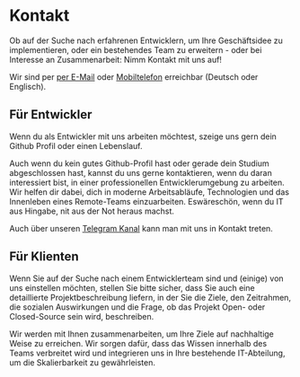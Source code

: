 # Kontakt

Ob auf der Suche nach erfahrenen Entwicklern, um Ihre Geschäftsidee zu implementieren, oder ein bestehendes Team zu erweitern - oder bei Interesse an Zusammenarbeit: Nimm Kontakt mit uns auf!

Wir sind per [per E-Mail](mailto:info@it4c.dev) oder [Mobiltelefon](tel://+4915784841600) erreichbar (Deutsch oder Englisch).

## Für Entwickler

Wenn du als Entwickler mit uns arbeiten möchtest, szeige uns gern dein Github Profil oder einen Lebenslauf.

Auch wenn du kein gutes Github-Profil hast oder gerade dein Studium abgeschlossen hast, kannst du uns gerne kontaktieren, wenn du daran interessiert bist, in einer professionellen Entwicklerumgebung zu arbeiten. Wir helfen dir dabei, dich in moderne Arbeitsabläufe, Technologien und das Innenleben eines Remote-Teams einzuarbeiten. Eswäreschön, wenn du IT aus Hingabe, nit aus der Not heraus machst.

Auch über unseren [Telegram Kanal](https://t.me/+A3XAurSG9ws3NjE6) kann man mit uns in Kontakt treten.

## Für Klienten

<!-- textlint-disable max-comma -->
Wenn Sie auf der Suche nach einem Entwicklerteam sind und (einige) von uns einstellen möchten, stellen Sie bitte sicher, dass Sie auch eine detaillierte Projektbeschreibung liefern, in der Sie die Ziele, den Zeitrahmen, die sozialen Auswirkungen und die Frage, ob das Projekt Open- oder Closed-Source sein wird, beschreiben.
<!-- textlint-enable max-comma -->

Wir werden mit Ihnen zusammenarbeiten, um Ihre Ziele auf nachhaltige Weise zu erreichen. Wir sorgen dafür, dass das Wissen innerhalb des Teams verbreitet wird und integrieren uns in Ihre bestehende IT-Abteilung, um die Skalierbarkeit zu gewährleisten.
